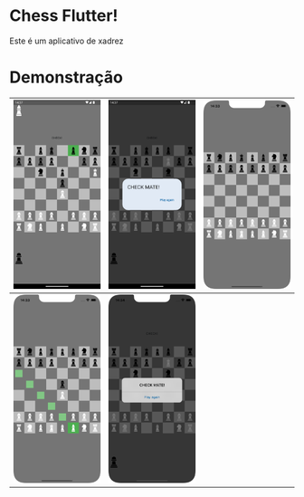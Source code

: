 # Chess Flutter!

Este é um aplicativo de xadrez


# Demonstração

|![](https://github.com/GabrielCarlosLopes/chess_flutter/blob/main/screenshots/1.png?raw=true)  |![](https://github.com/GabrielCarlosLopes/chess_flutter/blob/main/screenshots/2.png?raw=true)  | ![](https://github.com/GabrielCarlosLopes/chess_flutter/blob/main/screenshots/3.png?raw=true) |
|--|--|--|
| ![](https://github.com/GabrielCarlosLopes/chess_flutter/blob/main/screenshots/4.png?raw=true) | ![](https://github.com/GabrielCarlosLopes/chess_flutter/blob/main/screenshots/5.png?raw=true) |  | 
